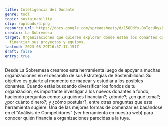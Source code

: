 ```yaml
---
title: Inteligencia del Donante
genre: tool
topic: sustainability
clip: /uploads/4.png
resource_url: https://docs.google.com/spreadsheets/d/150DdYx-OoTgcUkyxEXgHV35fxx97FG_VaPumXy3k_MY/edit#gid=1731208060
creator: La Sobremesa
target: Organizaciones que quieren explorar dónde están los donantes que puedan
  financiar sus proyectos y equipos.
lastmod: 2023-08-29T16:57:17.151Z
draft: false
entry: true
---
```

<!--StartFragment-->

Desde La Sobremesa creamos esta herramienta luego de apoyar a muchas organizaciones en el desarollo de sus Estrategias de Sostenibilidad. Su objetivo es guiarte al momento de mapear y estudiar a los posibles donantes. Cuando estás buscando diversificar los fondos de tu organización, es importante investigar a los nuevos donantes a fondo, haciendo preguntas como: ¿a quiénes financian?; ¿dónde?; ¿en qué tema?; ¿por cuánto dinero?; y ¿cómo postular?, entre otras preguntas que esta herramienta sugiere. Una de las mejores formas de comenzar es basándose en el “Análisis de Competidores” (ver herramienta en nuestra web) para conocer quién financia a organizaciones parecidas a la tuya.

<!--EndFragment-->